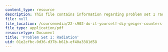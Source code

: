 ```yaml
---
content_type: resource
description: This file contains information regarding problem set 1 radiation.
file: null
file_location: /coursemedia/22-s902-do-it-yourself-diy-geiger-counters-january-iap-2015/01e2cfbc0d36d37bb61bef40a3381d58_MIT22_S902IAP15_pset01.pdf
file_type: application/pdf
resourcetype: Document
title: 'Problem Set 1: Radiation'
uid: 01e2cfbc-0d36-d37b-b61b-ef40a3381d58
---
```


